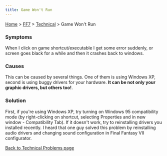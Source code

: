```yaml
---
title: Game Won't Run
---
```


[Home](/Main%20Page.md) > [FF7](/FF7.md) > [Technical](/FF7/Technical.md) > Game Won't Run

### Symptoms

When I click on game shortcut/executable I get some error suddenly, or
screen goes black for a while and then it crashes back to windows.

### Causes

This can be caused by several things. One of them is using Windows XP,
second is using buggy drivers for your hardware. **It can be not only
your graphic drivers, but others too!**.

### Solution

First, if you're using Windows XP, try turning on Windows 95
compatibility mode (by right-clicking on shortcut, selecting Properties
and in new window - Compatibility Tab). If it doesn't work, try to
reinstalling drivers you installed recently. I heard that one guy solved
this problem by reinstalling audio drivers and changing sound
configuration in Final Fantasy VII configurator.

[Back to Technical Problems page][]

  [Back to Technical Problems page]: /FF7/Technical.md "wikilink"
